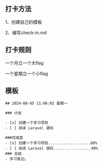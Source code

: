## 打卡方法

1、创建自己的模板

2、编写check-in.md

## 打卡规则

一个月立一个大flag

一个星期立一个小flag

## 模板

```
## 2024-08-05 11:06:02 星期一

### 计划

- [x] 创建一个学习项目
- [ ] 阅读 Laravel 源码

###完成度
- [x] 创建一个学习项目...................80%
- [ ] 阅读 Laravel 源码.................90%
### 总结
- 学习笔记。
```

